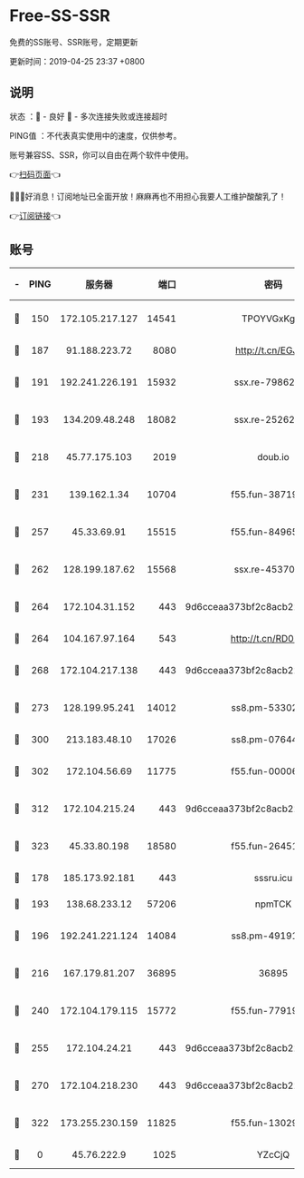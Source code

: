 # Free-SS-SSR

免费的SS账号、SSR账号，定期更新

更新时间：2019-04-25 23:37 +0800

## 说明

状态     ：🙂 - 良好 🙁 - 多次连接失败或连接超时

PING值   ：不代表真实使用中的速度，仅供参考。

账号兼容SS、SSR，你可以自由在两个软件中使用。

👉[扫码页面](https://liesauer.github.io/Free-SS-SSR/)👈

🎉🎉🎉好消息！订阅地址已全面开放！麻麻再也不用担心我要人工维护酸酸乳了！

👉[订阅链接](https://www.liesauer.net/yogurt/subscribe?ACCESS_TOKEN=DAYxR3mMaZAsaqUb)👈

## 账号

|-|PING|服务器|端口|密码|加密方式|区域|
|:----:|:----:|:-----:|-----:|:----:|:----:|:----:|
|🙂|150|172.105.217.127|14541|TPOYVGxKglpi|aes-256-cfb|JP|
|🙂|187|91.188.223.72|8080|http://t.cn/EGJIyrl|rc4-md5|RU|
|🙂|191|192.241.226.191|15932|ssx.re-79862247|aes-256-cfb|US|
|🙂|193|134.209.48.248|18082|ssx.re-25262818|aes-256-cfb|US|
|🙂|218|45.77.175.103|2019|doub.io|aes-128-ctr|SG|
|🙂|231|139.162.1.34|10704|f55.fun-38719730|aes-256-cfb|SG|
|🙂|257|45.33.69.91|15515|f55.fun-84965804|aes-256-cfb|US|
|🙂|262|128.199.187.62|15568|ssx.re-45370226|aes-256-cfb|SG|
|🙂|264|172.104.31.152|443|9d6cceaa373bf2c8acb22e60b6a58be6|aes-256-cfb|US|
|🙂|264|104.167.97.164|543|http://t.cn/RD0D7sx|rc4-md5|CA|
|🙂|268|172.104.217.138|443|9d6cceaa373bf2c8acb22e60b6a58be6|aes-256-cfb|US|
|🙂|273|128.199.95.241|14012|ss8.pm-53302333|aes-256-cfb|SG|
|🙂|300|213.183.48.10|17026|ss8.pm-07644658|rc4-md5|RU|
|🙂|302|172.104.56.69|11775|f55.fun-00006496|aes-256-cfb|SG|
|🙂|312|172.104.215.24|443|9d6cceaa373bf2c8acb22e60b6a58be6|aes-256-cfb|US|
|🙂|323|45.33.80.198|18580|f55.fun-26451739|aes-256-cfb|US|
|🙂|178|185.173.92.181|443|sssru.icu|rc4-md5|RU|
|🙂|193|138.68.233.12|57206|npmTCK|rc4-md5|US|
|🙂|196|192.241.221.124|14084|ss8.pm-49191647|aes-256-cfb|US|
|🙂|216|167.179.81.207|36895|36895|aes-256-cfb|JP|
|🙂|240|172.104.179.115|15772|f55.fun-77919425|aes-256-cfb|SG|
|🙂|255|172.104.24.21|443|9d6cceaa373bf2c8acb22e60b6a58be6|aes-256-cfb|US|
|🙂|270|172.104.218.230|443|9d6cceaa373bf2c8acb22e60b6a58be6|aes-256-cfb|US|
|🙂|322|173.255.230.159|11825|f55.fun-13029345|aes-256-cfb|US|
|🙁|0|45.76.222.9|1025|YZcCjQ|rc4-md5|JP|
